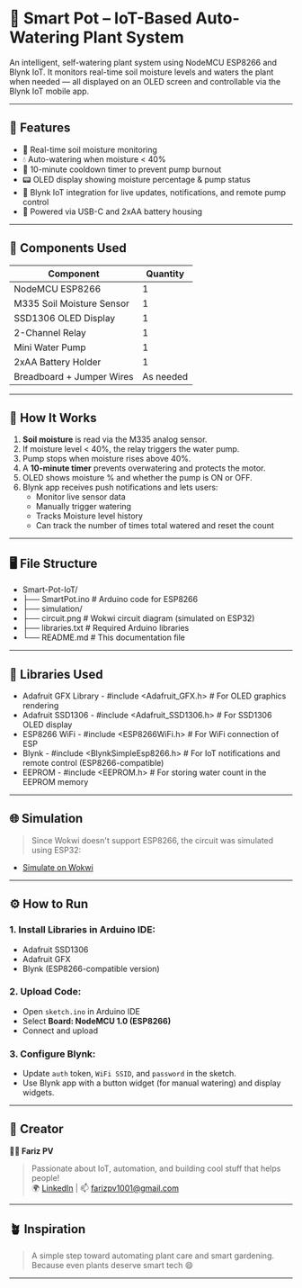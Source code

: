 # 🌱 Smart Pot – IoT-Based Auto-Watering Plant System

An intelligent, self-watering plant system using NodeMCU ESP8266 and Blynk IoT. 
It monitors real-time soil moisture levels and waters the plant when needed — all displayed on an OLED screen and controllable via the Blynk IoT mobile app.

---

## 🚀 Features

- 🌿 Real-time soil moisture monitoring
- 💧 Auto-watering when moisture < 40%
- 🔁 10-minute cooldown timer to prevent pump burnout
- 📟 OLED display showing moisture percentage & pump status
- 📲 Blynk IoT integration for live updates, notifications, and remote pump control
- 🔌 Powered via USB-C and 2xAA battery housing

---

## 🔧 Components Used

| Component                 | Quantity |
|---------------------------|----------|
| NodeMCU ESP8266           |    1     |
| M335 Soil Moisture Sensor |    1     |
| SSD1306 OLED Display      |    1     |
| 2-Channel Relay           |    1     |
| Mini Water Pump           |    1     |
| 2xAA Battery Holder       |    1     |
| Breadboard + Jumper Wires | As needed|

---

## 🧠 How It Works

1. **Soil moisture** is read via the M335 analog sensor.
2. If moisture level < 40%, the relay triggers the water pump.
3. Pump stops when moisture rises above 40%.
4. A **10-minute timer** prevents overwatering and protects the motor.
5. OLED shows moisture % and whether the pump is ON or OFF.
6. Blynk app receives push notifications and lets users:
   - Monitor live sensor data
   - Manually trigger watering
   - Tracks Moisture level history
   - Can track the number of times total watered and reset the count

---

## 🖥️ File Structure

- Smart-Pot-IoT/
- ├── SmartPot.ino # Arduino code for ESP8266
- ├── simulation/
-    ├── circuit.png # Wokwi circuit diagram (simulated on ESP32)
- ├── libraries.txt # Required Arduino libraries
- └── README.md # This documentation file

---

## 🔌 Libraries Used

- Adafruit GFX Library - #include <Adafruit_GFX.h>          # For OLED graphics rendering
- Adafruit SSD1306     - #include <Adafruit_SSD1306.h>      # For SSD1306 OLED display
- ESP8266 WiFi	      - #include <ESP8266WiFi.h>           # For WiFi connection of ESP
- Blynk                - #include <BlynkSimpleEsp8266.h>    # For IoT notifications and remote control (ESP8266-compatible)
- EEPROM               - #include <EEPROM.h>                # For storing water count in the EEPROM memory

---

## 🌐 Simulation

> Since Wokwi doesn't support ESP8266, the circuit was simulated using ESP32:
- [Simulate on Wokwi](https://wokwi.com)

---

## ⚙️ How to Run

### 1. Install Libraries in Arduino IDE:
- Adafruit SSD1306
- Adafruit GFX
- Blynk (ESP8266-compatible version)

### 2. Upload Code:
- Open `sketch.ino` in Arduino IDE
- Select **Board: NodeMCU 1.0 (ESP8266)**
- Connect and upload

### 3. Configure Blynk:
- Update `auth` token, `WiFi SSID`, and `password` in the sketch.
- Use Blynk app with a button widget (for manual watering) and display widgets.

---

## 🧠 Creator

**👨‍💻 Fariz PV**  
> Passionate about IoT, automation, and building cool stuff that helps people!  
> 🌍 [LinkedIn](https://www.linkedin.com/in/muhammed-fariz-pv-3b9a22209/) | 📫 farizpv1001@gmail.com

---

## 🪴 Inspiration

> A simple step toward automating plant care and smart gardening. Because even plants deserve smart tech 😄

---

